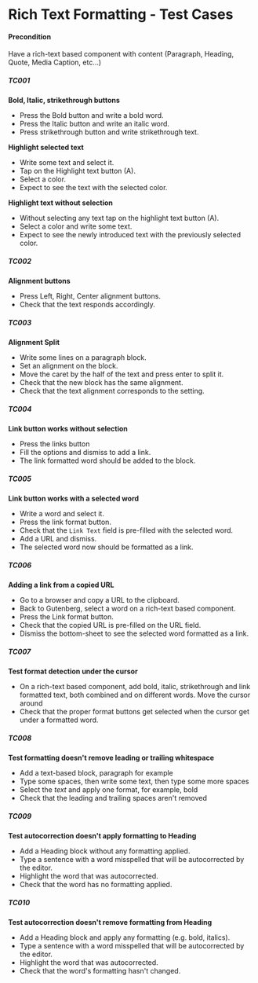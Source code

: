 
# Rich Text Formatting - Test Cases

#### **Precondition**

Have a rich-text based component with content (Paragraph, Heading, Quote, Media Caption, etc...)

##### TC001

**Bold, Italic, strikethrough buttons**

- Press the Bold button and write a bold word.
- Press the Italic button and write an italic word.
- Press strikethrough button and write strikethrough text.

**Highlight selected text**

- Write some text and select it.
- Tap on the Highlight text button (A).
- Select a color.
- Expect to see the text with the selected color.

**Highlight text without selection**

- Without selecting any text tap on the highlight text button (A).
- Select a color and write some text.
- Expect to see the newly introduced text with the previously selected color.


##### TC002

**Alignment buttons**

- Press Left, Right, Center alignment buttons.
- Check that the text responds accordingly.


##### TC003

**Alignment Split**

- Write some lines on a paragraph block.
- Set an alignment on the block.
- Move the caret by the half of the text and press enter to split it.
- Check that the new block has the same alignment.
- Check that the text alignment corresponds to the setting.


##### TC004

**Link button works without selection**

- Press the links button 
- Fill the options and dismiss to add a link.
- The link formatted word should be added to the block.


##### TC005

**Link button works with a selected word**

- Write a word and select it.
- Press the link format button.
- Check that the `Link Text` field is pre-filled with the selected word.
- Add a URL and dismiss.
- The selected word now should be formatted as a link.


##### TC006

**Adding a link from a copied URL**

- Go to a browser and copy a URL to the clipboard.
- Back to Gutenberg, select a word on a rich-text based component.
- Press the Link format button.
- Check that the copied URL is pre-filled on the URL field.
- Dismiss the bottom-sheet to see the selected word formatted as a link.


##### TC007

**Test format detection under the cursor**

- On a rich-text based component, add bold, italic, strikethrough and link formatted text, both combined and on different words.
Move the cursor around
- Check that the proper format buttons get selected when the cursor get under a formatted word.


##### TC008

**Test formatting doesn't remove leading or trailing whitespace**

- Add a text-based block, paragraph for example
- Type some spaces, then write some text, then type some more spaces
- Select the _text_ and apply one format, for example, bold
- Check that the leading and trailing spaces aren't removed 

##### TC009

**Test autocorrection doesn't apply formatting to Heading**

- Add a Heading block without any formatting applied.
- Type a sentence with a word misspelled that will be autocorrected by the editor.
- Highlight the word that was autocorrected.
- Check that the word has no formatting applied.

##### TC010

**Test autocorrection doesn't remove formatting from Heading**

- Add a Heading block and apply any formatting (e.g. bold, italics).
- Type a sentence with a word misspelled that will be autocorrected by the editor.
- Highlight the word that was autocorrected.
- Check that the word's formatting hasn't changed.
